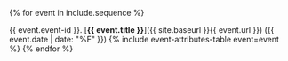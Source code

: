 {% for event in include.sequence %}

{{ event.event-id }}\. [**{{ event.title }}**]({{ site.baseurl }}{{ event.url }}) ({{ event.date | date: "%F" }})
{% include event-attributes-table event=event %}
{% endfor %}
